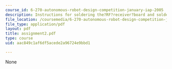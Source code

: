 ```yaml
---
course_id: 6-270-autonomous-robot-design-competition-january-iap-2005
description: Instructions for soldering the?RF?receiver?board and soldering?the?expansion?board.
file_location: /coursemedia/6-270-autonomous-robot-design-competition-january-iap-2005/aac849c1af6df5acede2a96724e9bbd1_assignment2.pdf
file_type: application/pdf
layout: pdf
title: assignment2.pdf
type: course
uid: aac849c1af6df5acede2a96724e9bbd1

---
```

None